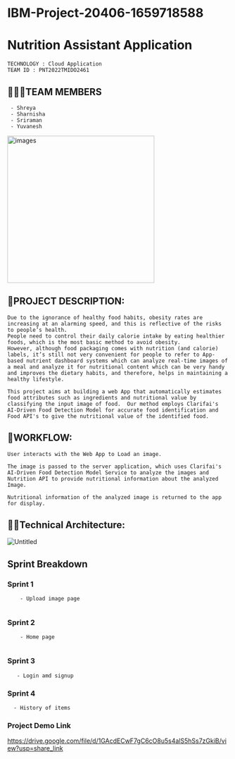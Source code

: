 # IBM-Project-20406-1659718588

# Nutrition Assistant Application
```text
TECHNOLOGY : Cloud Application 
TEAM ID : PNT2022TMIDO2461
```
## 👨‍👩‍👦TEAM MEMBERS
```text
 - Shreya
 - Sharnisha
 - Sriraman
 - Yuvanesh
```
<img width="334" alt="images" src="https://user-images.githubusercontent.com/69951869/201561625-e187ee4d-c560-4dd2-aaad-fd14a5459842.png">

## 📒PROJECT DESCRIPTION:
```text
Due to the ignorance of healthy food habits, obesity rates are increasing at an alarming speed, and this is reflective of the risks to people’s health. 
People need to control their daily calorie intake by eating healthier foods, which is the most basic method to avoid obesity. 
However, although food packaging comes with nutrition (and calorie) labels, it’s still not very convenient for people to refer to App-based nutrient dashboard systems which can analyze real-time images of a meal and analyze it for nutritional content which can be very handy and improves the dietary habits, and therefore, helps in maintaining a healthy lifestyle.

This project aims at building a web App that automatically estimates food attributes such as ingredients and nutritional value by classifying the input image of food.  Our method employs Clarifai's AI-Driven Food Detection Model for accurate food identification and Food API's to give the nutritional value of the identified food.
```

## 📒WORKFLOW:
```text
User interacts with the Web App to Load an image.

The image is passed to the server application, which uses Clarifai's AI-Driven Food Detection Model Service to analyze the images and Nutrition API to provide nutritional information about the analyzed Image.

Nutritional information of the analyzed image is returned to the app for display. 
```


## 👨‍💻Technical Architecture:

![Untitled](https://lh5.googleusercontent.com/HptOGv0lSRnQb1--uqUV-lbXaDQwuSqggE0tHdCTwTBqLVJM5aTd0FIYPhdhsRRwMLA56hW881qT6Ys-6-bqMuEJGlrJLEU8YOLsz5fCg43Mp9YN2vHcR_letaL9jw)

## Sprint Breakdown
### Sprint 1
```text
    - Upload image page
   
```
### Sprint 2
```text
    - Home page
    
```
    
### Sprint 3
```text
   - Login amd signup
```

### Sprint 4
```text
  - History of items
```
### Project Demo Link
https://drive.google.com/file/d/1GAcdECwF7gC6cO8u5s4alS5hSs7zGkiB/view?usp=share_link

